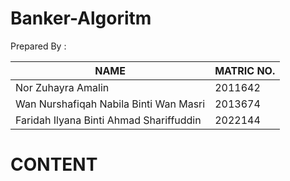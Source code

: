# Banker-Algoritm
Prepared By : 

| NAME  | MATRIC NO. |
| ------------- | ------------- |
| Nor Zuhayra Amalin   | 2011642  |
| Wan Nurshafiqah Nabila Binti Wan Masri   | 2013674  |
| Faridah Ilyana Binti Ahmad Shariffuddin  | 2022144  |

# CONTENT

